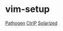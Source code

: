 vim-setup
=========

[Pathogen](https://github.com/tpope/vim-pathogen)
[CtrlP](https://github.com/kien/ctrlp.vim)
[Solarized](https://github.com/altercation/vim-colors-solarized)
